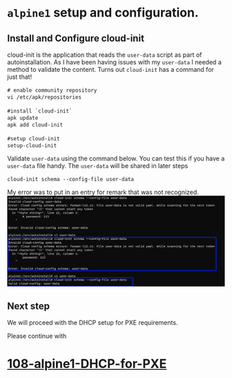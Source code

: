# `alpine1` setup and configuration.

## Install and Configure cloud-init
cloud-init is the application that reads the `user-data` script as part of autoinstallation. 
As I have been having issues with my `user-data` I needed a method to validate the content.
Turns out `cloud-init` has a command for just that!


```
# enable community repository
vi /etc/apk/repositories

#install `cloud-init` 
apk update
apk add cloud-init

#setup cloud-init
setup-cloud-init
```

Validate `user-data` using the command below.
You can test this if you have a `user-data` file handy. The `user-data` will be shared in later steps 

```
cloud-init schema --config-file user-data
```
My error was to put in an entry for remark that was not recognized. 
![alt text](./screenshots/Alpine1-screenshots/cloud-init_validate_user-data.png)


## Next step

We will proceed with the DHCP setup for PXE requirements. 

Please continue with 
# [108-alpine1-DHCP-for-PXE](./108-alpine1-DHCP-for-PXE.md)

